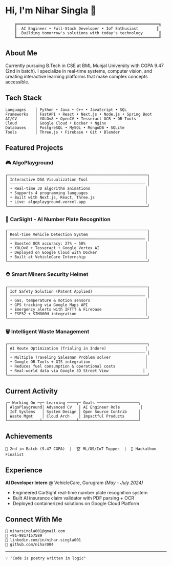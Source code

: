 # Hi, I'm Nihar Singla 👋

```
    ╔══════════════════════════════════════════════════════════════╗
    ║  AI Engineer • Full-Stack Developer • IoT Enthusiast        ║
    ║  Building tomorrow's solutions with today's technology       ║
    ╚══════════════════════════════════════════════════════════════╝
```

## About Me
Currently pursuing B.Tech in CSE at BML Munjal University with CGPA 9.47 (2nd in batch). I specialize in real-time systems, computer vision, and creating interactive learning platforms that make complex concepts accessible.

## Tech Stack

```
Languages    │ Python • Java • C++ • JavaScript • SQL
Frameworks   │ FastAPI • React • Next.js • Node.js • Spring Boot
AI/CV        │ YOLOv8 • OpenCV • Tesseract OCR • OR-Tools
Cloud        │ Google Cloud • Docker • Nginx
Databases    │ PostgreSQL • MySQL • MongoDB • SQLite
Tools        │ Three.js • Firebase • Git • Blender
```

## Featured Projects

### 🎮 AlgoPlayground
```
┌─────────────────────────────────────────────────────────────┐
│ Interactive DSA Visualization Tool                          │
│ ─────────────────────────────────────────────────────────── │
│ • Real-time 3D algorithm animations                        │
│ • Supports 4 programming languages                         │
│ • Built with Next.js, React, Three.js                      │
│ • Live: algoplayground.vercel.app                          │
└─────────────────────────────────────────────────────────────┘
```

### 🚗 CarSight - AI Number Plate Recognition
```
┌─────────────────────────────────────────────────────────────┐
│ Real-time Vehicle Detection System                          │
│ ─────────────────────────────────────────────────────────── │
│ • Boosted OCR accuracy: 27% → 58%                          │
│ • YOLOv8 + Tesseract + Google Vertex AI                    │
│ • Deployed on Google Cloud with Docker                     │
│ • Built at VehicleCare Internship                          │
└─────────────────────────────────────────────────────────────┘
```

### ⛑️ Smart Miners Security Helmet
```
┌─────────────────────────────────────────────────────────────┐
│ IoT Safety Solution (Patent Applied)                        │
│ ─────────────────────────────────────────────────────────── │
│ • Gas, temperature & motion sensors                        │
│ • GPS tracking via Google Maps API                         │
│ • Emergency alerts with IFTTT & Firebase                   │
│ • ESP32 + SIM800H integration                              │
└─────────────────────────────────────────────────────────────┘
```

### 🗑️ Intelligent Waste Management
```
┌─────────────────────────────────────────────────────────────┐
│ AI Route Optimization (Trialing in Indore)                 │
│ ─────────────────────────────────────────────────────────── │
│ • Multiple Traveling Salesman Problem solver               │
│ • Google OR-Tools + GIS integration                        │
│ • Reduces fuel consumption & operational costs             │
│ • Real-world data via Google 3D Street View               │
└─────────────────────────────────────────────────────────────┘
```

## Current Activity

```
┌─ Working On ─┬─ Learning ────┬─ Goals ──────────────────┐
│ AlgoPlayground│ Advanced CV   │ AI Engineer Role         │
│ IoT Systems   │ System Design │ Open Source Contrib     │
│ Waste Mgmt    │ Cloud Arch    │ Impactful Products      │
└──────────────┴───────────────┴──────────────────────────┘
```

## Achievements
```
🥈 2nd in Batch (9.47 CGPA)  |  🏆 ML/OS/IoT Topper  |  🚀 Hackathon Finalist
```

## Experience
**AI Developer Intern** @ VehicleCare, Gurugram *(May - July 2024)*
- Engineered CarSight real-time number plate recognition system
- Built AI insurance claim validator with PDF parsing + OCR
- Deployed containerized solutions on Google Cloud Platform

## Connect With Me

```
📧 niharsingla001@gmail.com
📱 +91-9817157589
🔗 linkedin.com/in/nihar-singla001
🐙 github.com/nihar004
```

---
```
💡 "Code is poetry written in logic"
```
